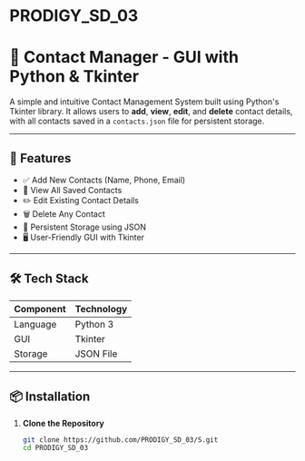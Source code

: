 # PRODIGY_SD_03

# 📇 Contact Manager - GUI with Python & Tkinter

A simple and intuitive Contact Management System built using Python's Tkinter library. It allows users to **add**, **view**, **edit**, and **delete** contact details, with all contacts saved in a `contacts.json` file for persistent storage.

---

## 🚀 Features

- ✅ Add New Contacts (Name, Phone, Email)
- 📄 View All Saved Contacts
- ✏️ Edit Existing Contact Details
- 🗑️ Delete Any Contact
- 💾 Persistent Storage using JSON
- 🖥️ User-Friendly GUI with Tkinter

---


## 🛠️ Tech Stack

| Component | Technology |
|----------|-------------|
| Language | Python 3 |
| GUI      | Tkinter |
| Storage  | JSON File |

---

## 📦 Installation

1. **Clone the Repository**
   ```bash
   git clone https://github.com/PRODIGY_SD_03/S.git
   cd PRODIGY_SD_03
